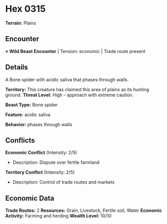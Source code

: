 # Hex 0315

**Terrain:** Plains

## Encounter
※ **Wild Beast Encounter** | Tension: economic | Trade route present

## Details
A Bone spider with acidic saliva that phases through walls.

**Territory:** This creature has claimed this area of plains as its hunting ground.
**Threat Level:** High - approach with extreme caution.

**Beast Type:** Bone spider

**Feature:** acidic saliva

**Behavior:** phases through walls

## Conflicts
**Economic Conflict** (Intensity: 2/5)
- Description: Dispute over fertile farmland

**Territory Conflict** (Intensity: 2/5)
- Description: Control of trade routes and markets

## Economic Data
**Trade Routes:** 2
**Resources:** Grain, Livestock, Fertile soil, Water
**Economic Activity:** Farming and herding
**Wealth Level:** 10/10
